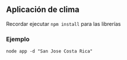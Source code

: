 ## Aplicación de clima 

Recordar ejecutar ```npm install``` para las librerías


### Ejemplo
```
node app -d "San Jose Costa Rica"
```